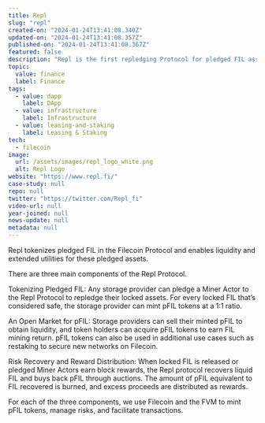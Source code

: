 ```yaml
---
title: Repl
slug: "repl"
created-on: "2024-01-24T13:41:08.340Z"
updated-on: "2024-01-24T13:41:08.357Z"
published-on: "2024-01-24T13:41:08.367Z"
featured: false
description: "Repl is the first repledging Protocol for pledged FIL assets. It aims to enhance the efficiency of pledged FIL, remove idiosyncratic risks among Filecoin storage providers, and lower the complexity for people to earn Filecoin rewards."
topic:
  value: finance
  label: Finance
tags:
  - value: dapp
    label: DApp
  - value: infrastructure
    label: Infrastructure
  - value: leasing-and-staking
    label: Leasing & Staking
tech:
  - filecoin
image:
  url: /assets/images/repl_logo_white.png
  alt: Repl Logo
website: "https://www.repl.fi/"
case-study: null
repo: null
twitter: "https://twitter.com/Repl_fi"
video-url: null
year-joined: null
news-update: null
metadata: null
---
```


Repl tokenizes pledged FIL in the Filecoin Protocol and enables liquidity and extended utilities for these pledged assets.

There are three main components of the Repl Protocol.

Tokenizing Pledged FIL: Any storage provider can pledge a Miner Actor to the Repl Protocol to repledge their locked assets. For every locked FIL that’s considered safe, the storage provider can mint pFIL tokens at a 1:1 ratio.

An Open Market for pFIL: Storage providers can sell their minted pFIL to obtain liquidity, and token holders can acquire pFIL tokens to earn FIL mining return. pFIL tokens can also be used in additional use cases such as restaking to secure new networks on Filecoin.

Risk Recovery and Reward Distribution: When locked FIL is released or pledged Miner Actors earn block rewards, the Repl protocol recovers liquid FIL and buys back pFIL through auctions. The amount of pFIL equivalent to FIL recovered is burned, and excess proceeds are distributed as rewards.

For each of the three components, we use Filecoin and the FVM to mint pFIL tokens, manage risks, and facilitate transactions.
